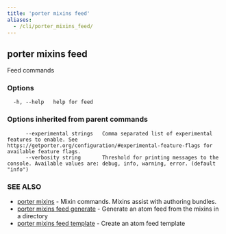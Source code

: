 ```yaml
---
title: 'porter mixins feed'
aliases:
  - /cli/porter_mixins_feed/
---
```


## porter mixins feed

Feed commands

### Options

```
  -h, --help   help for feed
```

### Options inherited from parent commands

```
      --experimental strings   Comma separated list of experimental features to enable. See https://getporter.org/configuration/#experimental-feature-flags for available feature flags.
      --verbosity string       Threshold for printing messages to the console. Available values are: debug, info, warning, error. (default "info")
```

### SEE ALSO

* [porter mixins](/cli/porter_mixins/)	 - Mixin commands. Mixins assist with authoring bundles.
* [porter mixins feed generate](/cli/porter_mixins_feed_generate/)	 - Generate an atom feed from the mixins in a directory
* [porter mixins feed template](/cli/porter_mixins_feed_template/)	 - Create an atom feed template

